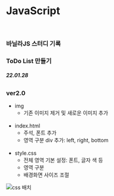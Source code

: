 # JavaScript
</br>
<h3><b>바닐라JS 스터디 기록</b></h3>
<h3><b>ToDo List 만들기</b></h3>
<h5>22.01.28</h5>

<h2></h2>

<h3>ver2.0</h3>

* img
  * 기존 이미지 제거 및 새로운 이미지 추가
  <br>
* index.html
  * 주석, 폰트 추가
  * 영역 구분 div 추가: left, right, bottom
  <br>
* style.css
  * 전체 영역 기본 설정: 폰트, 글자 색 등
  * 영역 구분
  * 배경화면 사이즈 조절


![css 배치](https://user-images.githubusercontent.com/53827482/151548102-7ddbc01e-d2fa-4972-a7b4-4aa1770ff16c.png)
